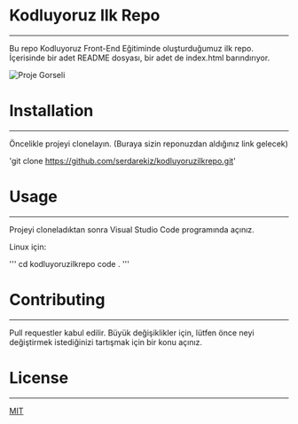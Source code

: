# Kodluyoruz Ilk Repo
------------------------------------------------
Bu repo Kodluyoruz Front-End Eğitiminde oluşturduğumuz ilk repo. İçerisinde bir adet README dosyası, bir adet de index.html barındırıyor.

![Proje Gorseli](C:/Users/Asus/Documents/Sites/photo.png)

# Installation
------------------------------------------------
Öncelikle projeyi clonelayın. (Buraya sizin reponuzdan aldığınız link gelecek)

'git clone https://github.com/serdarekiz/kodluyoruzilkrepo.git'

# Usage
----------------------------------------------
Projeyi cloneladıktan sonra Visual Studio Code programında açınız.

Linux için:

'''
cd kodluyoruzilkrepo
code .
'''

# Contributing
------------------------------------------------
Pull requestler kabul edilir. Büyük değişiklikler için, lütfen önce neyi değiştirmek istediğinizi tartışmak için bir konu açınız.

# License
------------------------------------------------
[MIT](https://choosealicense.com/licenses/mit/)

